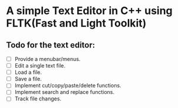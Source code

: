 # A simple Text Editor in C++ using **FLTK(Fast and Light Toolkit)**

## Todo for the text editor:

- [ ] Provide a menubar/menus.
- [ ] Edit a single text file.
- [ ] Load a file.
- [ ] Save a file.
- [ ] Implement cut/copy/paste/delete functions.
- [ ] Implement search and replace functions.
- [ ] Track file changes.
